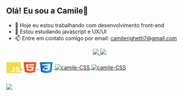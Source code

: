 ## Olá! Eu sou a Camile👋


- 🔭 Hoje eu estou trabalhando com desenvolvimento front-end
- 🌱 Estou estudando javascript e UX/UI
- 📫 Entre em contato comigo por email: camilerighetti7@gmail.com

<div align="center">
  <a href="https://github.com/camilerigh">
     <img width="42%" src="https://github-readme-stats.vercel.app/api?username=camilerigh&show_icons=true&theme=dark&include_all_commits=true&count_private=true"/> 
    <img width="50%" src="https://github-readme-stats.vercel.app/api/top-langs/?username=camilerigh&layout=compact&langs_count=7&theme=dark"/>
</div>
  
  <div style="display: inline_block"><br>
  <img align="center" alt="camile-Js" height="30" width="40" src="https://raw.githubusercontent.com/devicons/devicon/master/icons/javascript/javascript-plain.svg">
  <img align="center" alt="camile-HTML" height="30" width="40" src="https://raw.githubusercontent.com/devicons/devicon/master/icons/html5/html5-original.svg">
  <img align="center" alt="camile-CSS" height="30" width="40" src="https://raw.githubusercontent.com/devicons/devicon/master/icons/css3/css3-original.svg">
  <img align="center" alt="camile-CSS" height="30" width="40" src="https://cdn.jsdelivr.net/gh/devicons/devicon/icons/figma/figma-original.svg" />
    <img align="center" alt="camile-CSS" height="30" width="40" src="https://cdn.jsdelivr.net/gh/devicons/devicon/icons/bootstrap/bootstrap-original.svg" />
  

  
  ##
 <div>
  <a href="https://www.linkedin.com/in/camile-righetti-8a88281ab/" target="_blank"><img src="https://img.shields.io/badge/-LinkedIn-%230077B5?style=for-the-badge&logo=linkedin&logoColor=white" target="_blank"></a> 
    
   
 </div>
